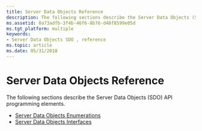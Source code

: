 ```yaml
---
title: Server Data Objects Reference
description: The following sections describe the Server Data Objects (SDO) API programming elements.
ms.assetid: 0a73adfb-3f4b-46f6-8b76-d48f8599e05d
ms.tgt_platform: multiple
keywords:
- Server Data Objects SDO , reference
ms.topic: article
ms.date: 05/31/2018
---
```


# Server Data Objects Reference

The following sections describe the Server Data Objects (SDO) API programming elements.

-   [Server Data Objects Enumerations](https://docs.microsoft.com/windows/desktop/Nps/sdo-server-data-objects-enumerations)
-   [Server Data Objects Interfaces](https://docs.microsoft.com/windows/desktop/Nps/sdo-server-data-objects-interfaces)

 

 




